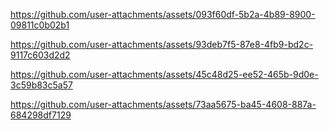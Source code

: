 https://github.com/user-attachments/assets/093f60df-5b2a-4b89-8900-09811c0b02b1



https://github.com/user-attachments/assets/93deb7f5-87e8-4fb9-bd2c-9117c603d2d2



https://github.com/user-attachments/assets/45c48d25-ee52-465b-9d0e-3c59b83c5a57



https://github.com/user-attachments/assets/73aa5675-ba45-4608-887a-684298df7129

